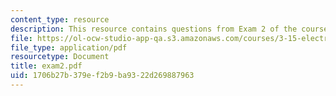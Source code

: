 ```yaml
---
content_type: resource
description: This resource contains questions from Exam 2 of the course.
file: https://ol-ocw-studio-app-qa.s3.amazonaws.com/courses/3-15-electrical-optical-magnetic-materials-and-devices-fall-2006/1706b27b379ef2b9ba9322d269887963_exam2.pdf
file_type: application/pdf
resourcetype: Document
title: exam2.pdf
uid: 1706b27b-379e-f2b9-ba93-22d269887963
---
```


